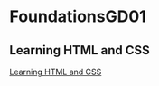 # FoundationsGD01
## Learning HTML and CSS

[Learning HTML and CSS](https://drive.google.com/a/templeton.vsb.bc.ca/folderview?id=0BysMfTbvAUUVNEF1RVlMWlFhbmc&usp=sharing#)
